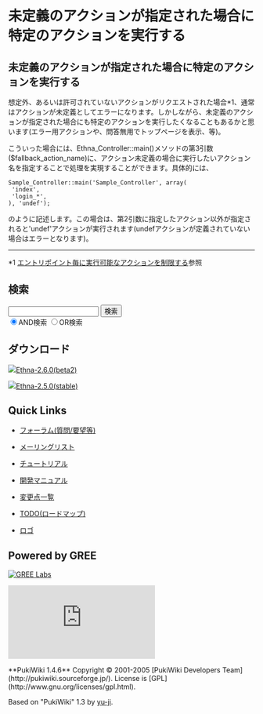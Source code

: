 # 未定義のアクションが指定された場合に特定のアクションを実行する

## 未定義のアクションが指定された場合に特定のアクションを実行する [](ethna-document-dev_guide-app-fallbackentrypoint.html#p41b229b "p41b229b")

想定外、あるいは許可されていないアクションがリクエストされた場合\*1、通常はアクションが未定義としてエラーになります。しかしながら、未定義のアクションが指定された場合にも特定のアクションを実行したくなることもあるかと思います(エラー用アクションや、問答無用でトップページを表示、等)。

こういった場合には、Ethna\_Controller::main()メソッドの第3引数($fallback\_action\_name)に、アクション未定義の場合に実行したいアクション名を指定することで処理を実現することができます。具体的には、

    Sample_Controller::main('Sample_Controller', array(
     'index',
     'login_*',
    ), 'undef');

のように記述します。この場合は、第2引数に指定したアクション以外が指定されると'undef'アクションが実行されます(undefアクションが定義されていない場合はエラーとなります)。

<!-- ??END id:body -->
<!-- ??BEGIN id:summary --><!-- ??BEGIN id:note -->

* * *
\*1 [エントリポイント毎に実行可能なアクションを制限する](ethna-document-dev_guide-app-limitentrypoint.html "ethna-document-dev\_guide-app-limitentrypoint (706d)")参照  

<!-- ??END id:note -->
<!-- ??BEGIN id:trackback -->
<!-- ?? END id:trackback --><!-- ?? END id:attach -->
<!-- ?? END id:summary -->
<!-- ??END id:content -->
<!-- ?? END id:wrap_content --><!-- ??sidebar?? ========================================================== -->
<!-- ??BEGIN id:wrap_sidebar -->

<!-- ??BEGIN id:search_form -->

## 検索

<form action="http://ethna.jp/index.php?cmd=search" method="post">
            <input type="hidden" name="encode_hint" value="??">
            <input type="text" name="word" value="" size="20">
            <input type="submit" value="検索"><br>
            <input type="radio" name="type" value="AND" checked id="and_search"><label for="and_search">AND検索</label>
            <input type="radio" name="type" value="OR" id="or_search"><label for="or_search">OR検索</label>
    </form>

<!-- END id:search_form -->
<!-- ??BEGIN id:download_link -->

## ダウンロード

[![](image/minilogo.gif)Ethna-2.6.0(beta2)](ethna-download.html)

[![](image/minilogo.gif)Ethna-2.5.0(stable)](ethna-download.html)

<!-- END id:download_link -->
<!-- ??BEGIN id:download_link -->

## Quick Links

- [フォーラム(質問/要望等)](ethna-community-forum.html)
- [メーリングリスト](http://ml.ethna.jp/mailman/listinfo/users)

- [チュートリアル](ethna-document-tutorial.html)
- [開発マニュアル](ethna-document-dev_guide.html)
- [変更点一覧](ethna-document-changes.html)

- [TODO(ロードマップ)](TODO.html)
- [ロゴ](ethna-logo.html)

<!-- END id:download_link -->
<!-- ??BEGIN id:search_form -->

## Powered by GREE

 [![GREE Labs](http://labs.gree.jp/image/greelabs_logo.gif)](http://labs.gree.jp/)

<!-- END id:search_form -->
 [![SourceForge.jp](http://sourceforge.jp/sflogo.php?group_id=1343)](http://sourceforge.jp/)

<!-- ??END id:sidebar -->
<!-- ??END id:wrap_sidebar -->
<!-- ??END id:main --><!-- ?? Footer ?? ========================================================== -->
<!-- ??BEGIN id:footer -->
<!-- ??BEGIN id:copyright --> **PukiWiki 1.4.6** Copyright © 2001-2005 [PukiWiki Developers Team](http://pukiwiki.sourceforge.jp/). License is [GPL](http://www.gnu.org/licenses/gpl.html).  
 Based on "PukiWiki" 1.3 by [yu-ji](http://factage.com/yu-ji/).
<!-- ??END id:copyright -->
<!-- ??END id:footer --><!-- ?? END ?? ============================================================= -->
<!-- ??END id:wrapper -->
